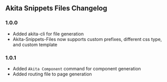 ## Akita Snippets Files Changelog

### 1.0.0

* Added akita-cli for file generation
* Akita-Snippets-Files now supports custom prefixes, different css type, and custom template

### 1.0.1

* Added `Akita Component` command for component generation
* Added routing file to page generation
